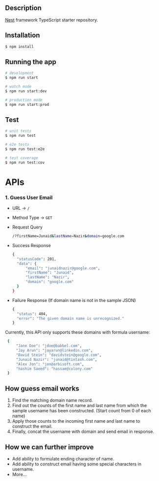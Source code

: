 ## Description

[Nest](https://github.com/nestjs/nest) framework TypeScript starter repository.

## Installation

```bash
$ npm install
```

## Running the app

```bash
# development
$ npm run start

# watch mode
$ npm run start:dev

# production mode
$ npm run start:prod
```

## Test

```bash
# unit tests
$ npm run test

# e2e tests
$ npm run test:e2e

# test coverage
$ npm run test:cov
```
# APIs
### 1. Guess User Email
 * URL -> `/`
 * Method Type -> `GET`
 * Request Query
   ```bash
   /?firstName=Junaid&lastName=Nazir&domain=google.com
   ```
 * Success Response
   ```bash
   {
     "statusCode": 201,
     "data": {
         "email": "junaidnazir@google.com",
         "firstName": "Junaid",
         "lastName": "Nazir",
         "domain": "google.com"
     }
   }
   ```
 * Failure Response (If domain name is not in the sample JSON)
  
   ```bash
   {
     "status": 404,
     "error": "The given domain name is unrecognized."
   }
   ```
    
Currently, this API only supports these domains with formula username:

   ```bash
    {
        "Jane Doe": "jdoe@babbel.com",
        "Jay Arun": "jayarun@linkedin.com",
        "David Stein": "davidstein@google.com",
        "Junaid Nazir": "junaid@tintash.com",
        "Alex Jon": "jon@arbisoft.com",
        "hashim Saeed": "hassae@colony.com"
    }
   ```
## How guess email works

1. Find the matching domain name record.
2. Find out the counts of the first name and last name from which the sample username has been constructed. (Start count from 0 of each name)
3. Apply those counts to the incoming first name and last name to construct the email.
4. Finally, concat the username with domain and send email in response.

## How we can further improve
* Add ability to formulate ending character of name.
* Add ability to construct email having some special characters in username.
* More...
